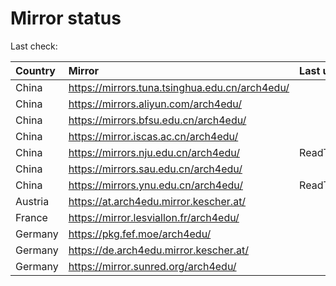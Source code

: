 <script src="./time.js"></script>
# Mirror status
Last check: <script type="text/javascript">localize(1693758009.803621);</script>

|Country|Mirror|Last update|
|:------|:-----|:----------|
|China|https://mirrors.tuna.tsinghua.edu.cn/arch4edu/|<script type="text/javascript">localize(1693723141);</script>|
|China|https://mirrors.aliyun.com/arch4edu/|<script type="text/javascript">localize(1693636088);</script>|
|China|https://mirrors.bfsu.edu.cn/arch4edu/|<script type="text/javascript">localize(1693722680);</script>|
|China|https://mirror.iscas.ac.cn/arch4edu/|<script type="text/javascript">localize(1693723141);</script>|
|China|https://mirrors.nju.edu.cn/arch4edu/|ReadTimeout|
|China|https://mirrors.sau.edu.cn/arch4edu/|<script type="text/javascript">localize(1693723141);</script>|
|China|https://mirrors.ynu.edu.cn/arch4edu/|ReadTimeout|
|Austria|https://at.arch4edu.mirror.kescher.at/|<script type="text/javascript">localize(1693723141);</script>|
|France|https://mirror.lesviallon.fr/arch4edu/|<script type="text/javascript">localize(1693722680);</script>|
|Germany|https://pkg.fef.moe/arch4edu/|<script type="text/javascript">localize(1693723141);</script>|
|Germany|https://de.arch4edu.mirror.kescher.at/|<script type="text/javascript">localize(1693723141);</script>|
|Germany|https://mirror.sunred.org/arch4edu/|<script type="text/javascript">localize(1693723141);</script>|

<script src="./tablefilter/tablefilter.js"></script>
<script src="./table.js"></script>